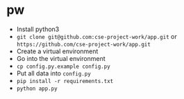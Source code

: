 # pw

- Install python3
- `git clone git@github.com:cse-project-work/app.git` or `https://github.com/cse-project-work/app.git`
- Create a virtual environment
- Go into the virtual environment
- `cp config.py.example config.py`
- Put all data into `config.py`
- `pip install -r requirements.txt`
- `python app.py`